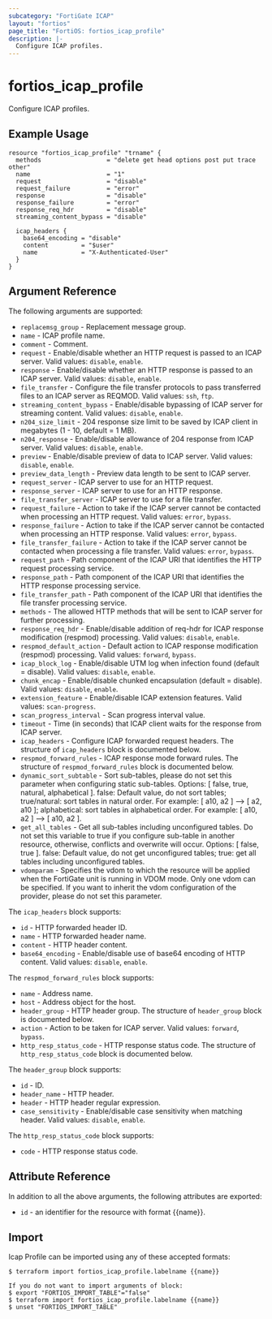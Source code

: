 ```yaml
---
subcategory: "FortiGate ICAP"
layout: "fortios"
page_title: "FortiOS: fortios_icap_profile"
description: |-
  Configure ICAP profiles.
---
```


# fortios_icap_profile
Configure ICAP profiles.

## Example Usage

```hcl
resource "fortios_icap_profile" "trname" {
  methods                  = "delete get head options post put trace other"
  name                     = "1"
  request                  = "disable"
  request_failure          = "error"
  response                 = "disable"
  response_failure         = "error"
  response_req_hdr         = "disable"
  streaming_content_bypass = "disable"

  icap_headers {
    base64_encoding = "disable"
    content         = "$user"
    name            = "X-Authenticated-User"
  }
}
```

## Argument Reference

The following arguments are supported:

* `replacemsg_group` - Replacement message group.
* `name` - ICAP profile name.
* `comment` - Comment.
* `request` - Enable/disable whether an HTTP request is passed to an ICAP server. Valid values: `disable`, `enable`.
* `response` - Enable/disable whether an HTTP response is passed to an ICAP server. Valid values: `disable`, `enable`.
* `file_transfer` - Configure the file transfer protocols to pass transferred files to an ICAP server as REQMOD. Valid values: `ssh`, `ftp`.
* `streaming_content_bypass` - Enable/disable bypassing of ICAP server for streaming content. Valid values: `disable`, `enable`.
* `n204_size_limit` - 204 response size limit to be saved by ICAP client in megabytes (1 - 10, default = 1 MB).
* `n204_response` - Enable/disable allowance of 204 response from ICAP server. Valid values: `disable`, `enable`.
* `preview` - Enable/disable preview of data to ICAP server. Valid values: `disable`, `enable`.
* `preview_data_length` - Preview data length to be sent to ICAP server.
* `request_server` - ICAP server to use for an HTTP request.
* `response_server` - ICAP server to use for an HTTP response.
* `file_transfer_server` - ICAP server to use for a file transfer.
* `request_failure` - Action to take if the ICAP server cannot be contacted when processing an HTTP request. Valid values: `error`, `bypass`.
* `response_failure` - Action to take if the ICAP server cannot be contacted when processing an HTTP response. Valid values: `error`, `bypass`.
* `file_transfer_failure` - Action to take if the ICAP server cannot be contacted when processing a file transfer. Valid values: `error`, `bypass`.
* `request_path` - Path component of the ICAP URI that identifies the HTTP request processing service.
* `response_path` - Path component of the ICAP URI that identifies the HTTP response processing service.
* `file_transfer_path` - Path component of the ICAP URI that identifies the file transfer processing service.
* `methods` - The allowed HTTP methods that will be sent to ICAP server for further processing.
* `response_req_hdr` - Enable/disable addition of req-hdr for ICAP response modification (respmod) processing. Valid values: `disable`, `enable`.
* `respmod_default_action` - Default action to ICAP response modification (respmod) processing. Valid values: `forward`, `bypass`.
* `icap_block_log` - Enable/disable UTM log when infection found (default = disable). Valid values: `disable`, `enable`.
* `chunk_encap` - Enable/disable chunked encapsulation (default = disable). Valid values: `disable`, `enable`.
* `extension_feature` - Enable/disable ICAP extension features. Valid values: `scan-progress`.
* `scan_progress_interval` - Scan progress interval value.
* `timeout` - Time (in seconds) that ICAP client waits for the response from ICAP server.
* `icap_headers` - Configure ICAP forwarded request headers. The structure of `icap_headers` block is documented below.
* `respmod_forward_rules` - ICAP response mode forward rules. The structure of `respmod_forward_rules` block is documented below.
* `dynamic_sort_subtable` - Sort sub-tables, please do not set this parameter when configuring static sub-tables. Options: [ false, true, natural, alphabetical ]. false: Default value, do not sort tables; true/natural: sort tables in natural order. For example: [ a10, a2 ] --> [ a2, a10 ]; alphabetical: sort tables in alphabetical order. For example: [ a10, a2 ] --> [ a10, a2 ].
* `get_all_tables` - Get all sub-tables including unconfigured tables. Do not set this variable to true if you configure sub-table in another resource, otherwise, conflicts and overwrite will occur. Options: [ false, true ]. false: Default value, do not get unconfigured tables; true: get all tables including unconfigured tables. 
* `vdomparam` - Specifies the vdom to which the resource will be applied when the FortiGate unit is running in VDOM mode. Only one vdom can be specified. If you want to inherit the vdom configuration of the provider, please do not set this parameter.

The `icap_headers` block supports:

* `id` - HTTP forwarded header ID.
* `name` - HTTP forwarded header name.
* `content` - HTTP header content.
* `base64_encoding` - Enable/disable use of base64 encoding of HTTP content. Valid values: `disable`, `enable`.

The `respmod_forward_rules` block supports:

* `name` - Address name.
* `host` - Address object for the host.
* `header_group` - HTTP header group. The structure of `header_group` block is documented below.
* `action` - Action to be taken for ICAP server. Valid values: `forward`, `bypass`.
* `http_resp_status_code` - HTTP response status code. The structure of `http_resp_status_code` block is documented below.

The `header_group` block supports:

* `id` - ID.
* `header_name` - HTTP header.
* `header` - HTTP header regular expression.
* `case_sensitivity` - Enable/disable case sensitivity when matching header. Valid values: `disable`, `enable`.

The `http_resp_status_code` block supports:

* `code` - HTTP response status code.


## Attribute Reference

In addition to all the above arguments, the following attributes are exported:
* `id` - an identifier for the resource with format {{name}}.

## Import

Icap Profile can be imported using any of these accepted formats:
```
$ terraform import fortios_icap_profile.labelname {{name}}

If you do not want to import arguments of block:
$ export "FORTIOS_IMPORT_TABLE"="false"
$ terraform import fortios_icap_profile.labelname {{name}}
$ unset "FORTIOS_IMPORT_TABLE"
```
